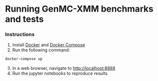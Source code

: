 # Running GenMC-XMM benchmarks and tests

### Instructions
1. Install [Docker](https://docs.docker.com/get-docker/) and [Docker Compose](https://docs.docker.com/compose/)
2. Run the following command:
```sh
docker-compose up
```
3. In a web browser, navigate to [http://localhost:8888](http://localhost:8888)
4. Run the jupyter notebooks to reproduce results